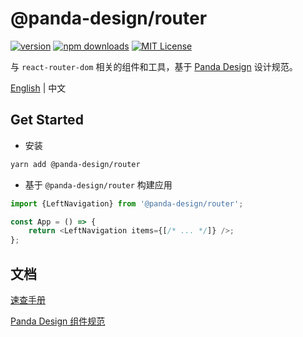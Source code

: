 # @panda-design/router

[![version](https://img.shields.io/npm/v/@panda-design/router.svg?style=flat-square)](http://npm.im/@panda-design/router)
[![npm downloads](https://img.shields.io/npm/dm/@panda-design/router.svg?style=flat-square)](https://www.npmjs.com/package/@panda-design/router)
[![MIT License](https://img.shields.io/npm/l/@panda-design/router.svg?style=flat-square)](http://opensource.org/licenses/MIT)

与 `react-router-dom` 相关的组件和工具，基于 [Panda Design](https://github.com/panda-design-team/components) 设计规范。

[English](https://github.com/panda-design-team/router/blob/main/README.md) | 中文

## Get Started

- 安装

```bash
yarn add @panda-design/router
```

- 基于 `@panda-design/router` 构建应用

```typescript jsx
import {LeftNavigation} from '@panda-design/router';

const App = () => {
    return <LeftNavigation items={[/* ... */]} />;
};
```

## 文档

[速查手册](https://github.com/panda-design-team/router/blob/main/docs/QuickGuide.md)

[Panda Design 组件规范](https://panda-design-team.github.io/)
